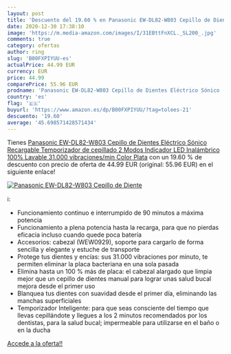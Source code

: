 ```yaml
---
layout: post
title: 'Descuento del 19.60 % en Panasonic EW-DL82-W803 Cepillo de Diente'
date: 2020-12-30 17:38:10
image: 'https://m.media-amazon.com/images/I/31EBttFnXCL._SL200_.jpg'
comments: true
category: ofertas
author: ring
slug: 'B00FXPIYUU-es'
actualPrice: 44.99 EUR
currency: EUR
price: 44.99
comparePrice: 55.96 EUR
prodname: 'Panasonic EW-DL82-W803 Cepillo de Dientes Eléctrico Sónico  Recargable  Temporizador de cepillado  2 Modos  Indicador LED  Inalámbrico  100% Lavable  31.000 vibraciones/min   Color Plata'
country: 'es'
flag: '🇪🇸'
buyurl: 'https://www.amazon.es/dp/B00FXPIYUU/?tag=tolees-21'
descuento: '19.60'
average: '45.698571428571434'
---
```


Tienes [Panasonic EW-DL82-W803 Cepillo de Dientes Eléctrico Sónico  Recargable  Temporizador de cepillado  2 Modos  Indicador LED  Inalámbrico  100% Lavable  31.000 vibraciones/min   Color Plata](https://www.amazon.es/dp/B00FXPIYUU/?tag=tolees-21) con un 19.60 % de descuento con precio de oferta de 44.99 EUR (original: 55.96 EUR) en el siguiente enlace!

[![Panasonic EW-DL82-W803 Cepillo de Diente](https://m.media-amazon.com/images/I/31EBttFnXCL._SL200_.jpg)](https://www.amazon.es/dp/B00FXPIYUU/?tag=tolees-21)

ℹ️:

- Funcionamiento continuo e interrumpido de 90 minutos a máxima potencia
- Funcionamiento a plena potencia hasta la recarga, para que no pierdas eficacia incluso cuando quede poca batería
- Accesorios: cabezal (WEW0929), soporte para cargarlo de forma sencilla y elegante y estuche de transporte
- Protege tus dientes y encías: sus 31.000 vibraciones por minuto, te permiten eliminar la placa bacteriana en una sola pasada
- Elimina hasta un 100 % más de placa: el cabezal alargado que limpia mejor que un cepillo de dientes manual para lograr unas salud bucal mejora desde el primer uso
- Blanquea tus dientes con suavidad desde el primer día, eliminando las manchas superficiales
- Temporizador Inteligente: para que seas consciente del tiempo que llevas cepillándote y llegues a los 2 minutos recomendados por los dentistas, para la salud bucal; impermeable para utilizarse en el baño o en la ducha

[Accede a la oferta!!](https://www.amazon.es/dp/B00FXPIYUU/?tag=tolees-21)
